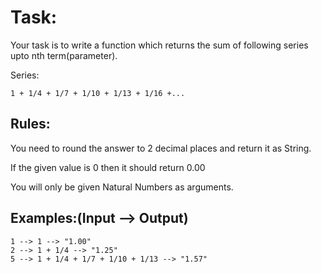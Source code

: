 # Task:
Your task is to write a function which returns the sum of following series upto nth term(parameter).

Series: 
```
1 + 1/4 + 1/7 + 1/10 + 1/13 + 1/16 +...
```

## Rules:
You need to round the answer to 2 decimal places and return it as String.

If the given value is 0 then it should return 0.00

You will only be given Natural Numbers as arguments.

## Examples:(Input --> Output)

```
1 --> 1 --> "1.00"
2 --> 1 + 1/4 --> "1.25"
5 --> 1 + 1/4 + 1/7 + 1/10 + 1/13 --> "1.57"
```